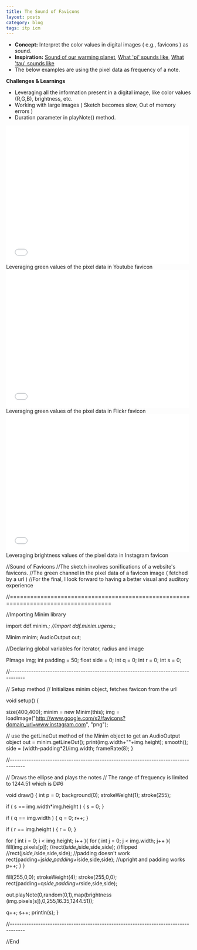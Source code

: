 ```yaml
---
title: The Sound of Favicons
layout: posts
category: blog
tags: itp icm
---
```


* **Concept:** Interpret the color values in digital images ( e.g., favicons ) as sound.
* **Inspiration:** [Sound of our warming planet](https://vimeo.com/69122809), [What 'pi' sounds like](http://www.youtube.com/watch?v=YOQb_mtkEEE), [What 'tau' sounds like](http://www.youtube.com/watch?v=3174T-3-59Q)
* The below examples are using the pixel data as frequency of a note.

**Challenges & Learnings**

* Leveraging all the information present in a digital image, like color values (R,G,B), brightness, etc.
* Working with large images ( Sketch becomes slow, Out of memory errors )
* Duration parameter in playNote() method.

<iframe src="//player.vimeo.com/video/81785796" width="500" height="375" frameborder="0" webkitallowfullscreen mozallowfullscreen allowfullscreen></iframe>
Leveraging green values of the pixel data in Youtube favicon

<iframe src="//player.vimeo.com/video/81785824" width="500" height="375" frameborder="0" webkitallowfullscreen mozallowfullscreen allowfullscreen></iframe>
Leveraging green values of the pixel data in Flickr favicon

<iframe src="//player.vimeo.com/video/81785837" width="500" height="375" frameborder="0" webkitallowfullscreen mozallowfullscreen allowfullscreen></iframe>
Leveraging brightness values of the pixel data in Instagram favicon

//Sound of Favicons
//The sketch involves sonifications of a website's favicons.
//The green channel in the pixel data of a favicon image ( fetched by a url )
//For the final, I look forward to having a better visual and auditory experience

//====================================================================================

//Importing Minim library

import ddf.minim.*;
//import ddf.minim.ugens.*;

Minim minim;
AudioOutput out;

//Declaring global variables for iterator, radius and image

PImage img;
int padding = 50;
float side = 0;
int q = 0;
int r = 0;
int s = 0;

//------------------------------------------------------------------------------------

// Setup method 
// Initializes minim object, fetches favicon from the url

void setup() {
  
  size(400,400);
  minim = new Minim(this);
  img = loadImage("http://www.google.com/s2/favicons?domain_url=www.instagram.com", "png");
  
  // use the getLineOut method of the Minim object to get an AudioOutput object
  out = minim.getLineOut();
  print(img.width+""+img.height);
  smooth();
  side = (width-padding*2)/img.width;
  frameRate(8);
}

//------------------------------------------------------------------------------------

// Draws the ellipse and plays the notes
// The range of frequency is limited to 1244.51 which is D#6

void draw() {
  int p = 0;
  background(0);
  strokeWeight(1);
  stroke(255);
  
  if ( s == img.width*img.height ) {
    s = 0;
  }
  
  if ( q == img.width ) {
    q = 0;
    r++;
  }
  
  if ( r == img.height ) {
    r = 0;
  }
  
  for ( int i = 0; i < img.height; i++ ){
    for ( int j = 0; j < img.width; j++ ){
      fill(img.pixels[p]);
      //rect(i*side,j*side,side,side); //flipped
      //rect(j*side,i*side,side,side); //padding doesn't work
      rect(padding+j*side,padding+i*side,side,side); //upright and padding works 
      p++;
    }
  }
  
  fill(255,0,0);
  strokeWeight(4);
  stroke(255,0,0);
  rect(padding+q*side,padding+r*side,side,side);
 
  out.playNote(0,random(0,1),map(brightness (img.pixels[s]),0,255,16.35,1244.51));

  q++;
  s++;
  println(s);
} 

//------------------------------------------------------------------------------------

//End
